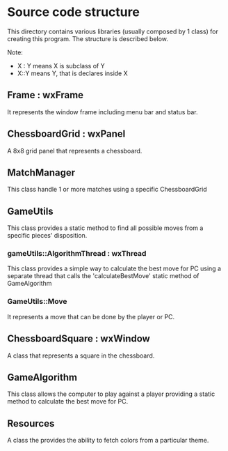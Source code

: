 # Source code structure

This directory contains various libraries (usually composed by 1 class)
for creating this program. The structure is described below.

Note:

- X : Y means X is subclass of Y
- X::Y means Y, that is declares inside X

## Frame : wxFrame

It represents the window frame including menu bar and status bar.

## ChessboardGrid : wxPanel

A 8x8 grid panel that represents a chessboard.

## MatchManager

This class handle 1 or more matches using a specific ChessboardGrid

## GameUtils

This class provides a static method to find all possible moves from a specific
pieces' disposition.

### gameUtils::AlgorithmThread : wxThread

This class provides a simple way to calculate the best move for PC using a
separate thread that calls the 'calculateBestMove' static method of GameAlgorithm

### GameUtils::Move

It represents a move that can be done by the player or PC.

## ChessboardSquare : wxWindow

A class that represents a square in the chessboard.

## GameAlgorithm

This class allows the computer to play against a player providing a static method
to calculate the best move for PC.

## Resources

A class the provides the ability to fetch colors from a particular theme.
